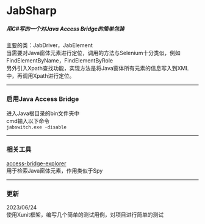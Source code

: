 # JabSharp
##### 用C#写的一个对Java Access Bridge的简单包装
主要的类：JabDriver，JabElement <br>
当需要对Java窗体元素进行定位，调用的方法与Selenium十分类似，例如FindElementByName，FindElementByRole <br>
另外引入Xpath查找功能，实现方法是将Java窗体所有元素的信息写入到XML中，再调用Xpath进行定位。 <br>

---

### 启用Java Access Bridge
进入Java根目录的bin文件夹中<br>
cmd输入以下命令<br>
`jabswitch.exe -disable`

---

### 相关工具
[access-bridge-explorer](https://github.com/google/access-bridge-explorer) <br>
用于检索Java窗体元素，作用类似于Spy

---

### 更新
2023/06/24 <br>
使用Xunit框架，编写几个简单的测试用例，对项目进行简单的测试 <br>
